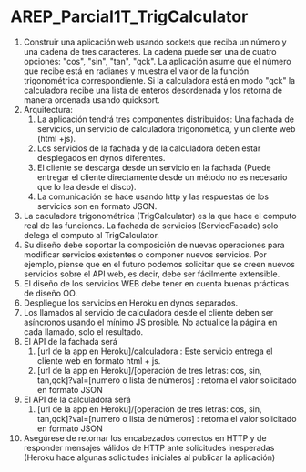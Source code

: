 # AREP_Parcial1T_TrigCalculator

1. Construir una  aplicación web usando sockets que reciba un número y una cadena de tres caracteres. La cadena puede ser una de cuatro opciones: "cos", "sin", "tan", "qck". La aplicación asume que el número que recibe está en radianes y muestra el valor de la función trigonométrica correspondiente. Si la calculadora está en modo "qck" la calculadora recibe una lista de enteros desordenada y los retorna de manera ordenada usando quicksort.
2. Arquitectura:
   1. La aplicación tendrá tres componentes distribuidos: Una fachada de servicios, un servicio de calculadora trigonomética, y un cliente web (html +js).
   2. Los servicios de la fachada y de la calculadora deben estar desplegados en dynos diferentes.
   3. El cliente se descarga desde un servicio en la fachada (Puede entregar el cliente directamente desde un método no es necesario que lo lea desde el disco).
   4. La comunicación se hace usando http y las respuestas de los servicios son en formato JSON.
3. La caculadora trigonométrica (TrigCalculator) es la que hace el computo real de las funciones. La fachada de servicios (ServiceFacade) solo delega el computo al TrigCalculator.
4. Su diseño debe soportar la composición de nuevas operaciones para modificar servicios existentes o componer nuevos servicios. Por ejemplo, piense que en el futuro podemos solicitar que se creen nuevos servicios sobre  el API web, es decir,  debe ser fácilmente extensible.
5. El diseño de los servicios WEB debe tener en cuenta buenas prácticas de diseño OO.
6. Despliegue los servicios en Heroku en dynos separados.
7. Los llamados al servicio de calculadora desde el cliente deben ser asíncronos usando el mínimo JS prosible. No actualice la página en cada llamado, solo el resultado.
8. El API de la fachada será
   1. [url de la app en Heroku]/calculadora : Este servicio entrega el cliente web en formato html + js.
   2. [url de la app en Heroku]/[operación de tres letras: cos, sin, tan,qck]?val=[numero o lista de números] : retorna el valor solicitado en formato JSON
9. El API de la calculadora será
   1. [url de la app en Heroku]/[operación de tres letras: cos, sin, tan,qck]?val=[numero o lista de números] : retorna el valor solicitado en formato JSON
10. Asegúrese de retornar los encabezados correctos en HTTP y de responder mensajes válidos de HTTP ante solicitudes inesperadas (Heroku hace algunas solicitudes iniciales al publicar la aplicación)